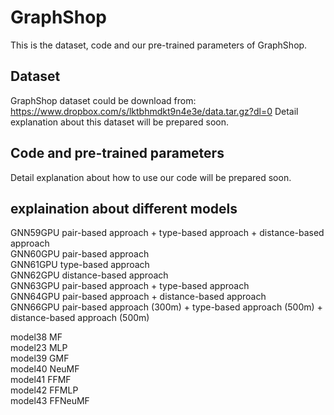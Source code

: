# GraphShop
This is the dataset, code and our pre-trained parameters of GraphShop.

## Dataset
GraphShop dataset could be download from: https://www.dropbox.com/s/lktbhmdkt9n4e3e/data.tar.gz?dl=0 
Detail explanation about this dataset will be prepared soon.

## Code and pre-trained parameters
Detail explanation about how to use our code will be prepared soon.

## explaination about different models 
GNN59GPU pair-based approach + type-based approach + distance-based approach  
GNN60GPU pair-based approach  
GNN61GPU type-based approach  
GNN62GPU distance-based approach  
GNN63GPU pair-based approach + type-based approach  
GNN64GPU pair-based approach + distance-based approach  
GNN66GPU pair-based approach (300m) + type-based approach (500m) + distance-based approach (500m)  

model38 MF  
model23 MLP  
model39 GMF  
model40 NeuMF  
model41 FFMF  
model42 FFMLP  
model43 FFNeuMF 

